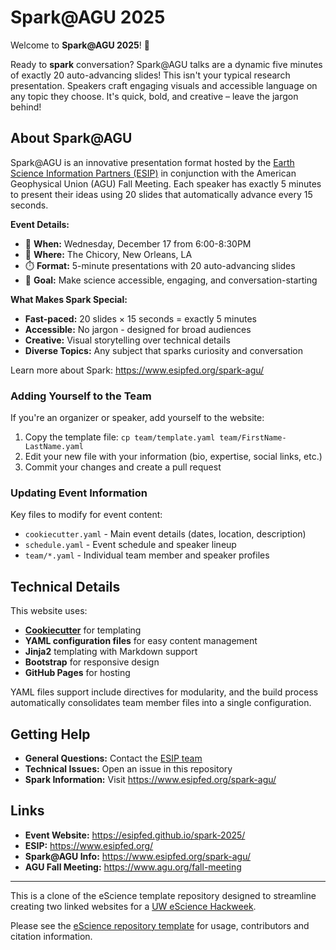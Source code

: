 # Spark@AGU 2025

Welcome to **Spark@AGU 2025**! 🌟

Ready to **spark** conversation? Spark@AGU talks are a dynamic five minutes of exactly 20 auto-advancing slides! This isn't your typical research presentation. Speakers craft engaging visuals and accessible language on any topic they choose. It's quick, bold, and creative – leave the jargon behind!

## About Spark@AGU

Spark@AGU is an innovative presentation format hosted by the [Earth Science Information Partners (ESIP)](https://www.esipfed.org/) in conjunction with the American Geophysical Union (AGU) Fall Meeting. Each speaker has exactly 5 minutes to present their ideas using 20 slides that automatically advance every 15 seconds.

**Event Details:**
- 📅 **When:** Wednesday, December 17 from 6:00-8:30PM
- 📍 **Where:** The Chicory, New Orleans, LA
- ⏱️ **Format:** 5-minute presentations with 20 auto-advancing slides
- 🎯 **Goal:** Make science accessible, engaging, and conversation-starting

**What Makes Spark Special:**
- **Fast-paced:** 20 slides × 15 seconds = exactly 5 minutes
- **Accessible:** No jargon - designed for broad audiences
- **Creative:** Visual storytelling over technical details
- **Diverse Topics:** Any subject that sparks curiosity and conversation

Learn more about Spark: https://www.esipfed.org/spark-agu/

### Adding Yourself to the Team

If you're an organizer or speaker, add yourself to the website:

1. Copy the template file: `cp team/template.yaml team/FirstName-LastName.yaml`
2. Edit your new file with your information (bio, expertise, social links, etc.)
3. Commit your changes and create a pull request

### Updating Event Information

Key files to modify for event content:

- `cookiecutter.yaml` - Main event details (dates, location, description)
- `schedule.yaml` - Event schedule and speaker lineup
- `team/*.yaml` - Individual team member and speaker profiles

## Technical Details

This website uses:

- **[Cookiecutter](https://cookiecutter.readthedocs.io/)** for templating
- **YAML configuration files** for easy content management
- **Jinja2** templating with Markdown support
- **Bootstrap** for responsive design
- **GitHub Pages** for hosting

YAML files support include directives for modularity, and the build process automatically consolidates team member files into a single configuration.

## Getting Help

- **General Questions:** Contact the [ESIP team](https://www.esipfed.org/contact/)
- **Technical Issues:** Open an issue in this repository
- **Spark Information:** Visit https://www.esipfed.org/spark-agu/

## Links

- **Event Website:** https://esipfed.github.io/spark-2025/
- **ESIP:** https://www.esipfed.org/
- **Spark@AGU Info:** https://www.esipfed.org/spark-agu/
- **AGU Fall Meeting:** https://www.agu.org/fall-meeting

---

This is a clone of the eScience template repository designed to streamline creating two linked websites for a [UW eScience Hackweek](https://uwhackweek.github.io/hackweeks-as-a-service/intro.html).

Please see the [eScience repository template](https://github.com/uwhackweek/jupyterbook-template) for usage, contributors and citation information.